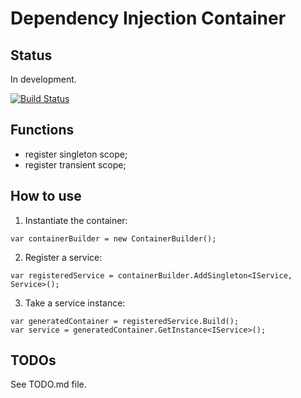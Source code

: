 # Dependency Injection Container

## Status
In development.

[![Build Status](https://app.travis-ci.com/Annarimma/JustDependencyInjectionContainer.svg?branch=main)](https://app.travis-ci.com/Annarimma/JustDependencyInjectionContainer)

## Functions
* register singleton scope;
* register transient scope;

## How to use

1. Instantiate the container:
```
var containerBuilder = new ContainerBuilder();
```
2. Register a service:
```
var registeredService = containerBuilder.AddSingleton<IService, Service>();
```
3. Take a service instance:
```
var generatedContainer = registeredService.Build();
var service = generatedContainer.GetInstance<IService>();
```

## TODOs
See TODO.md file.